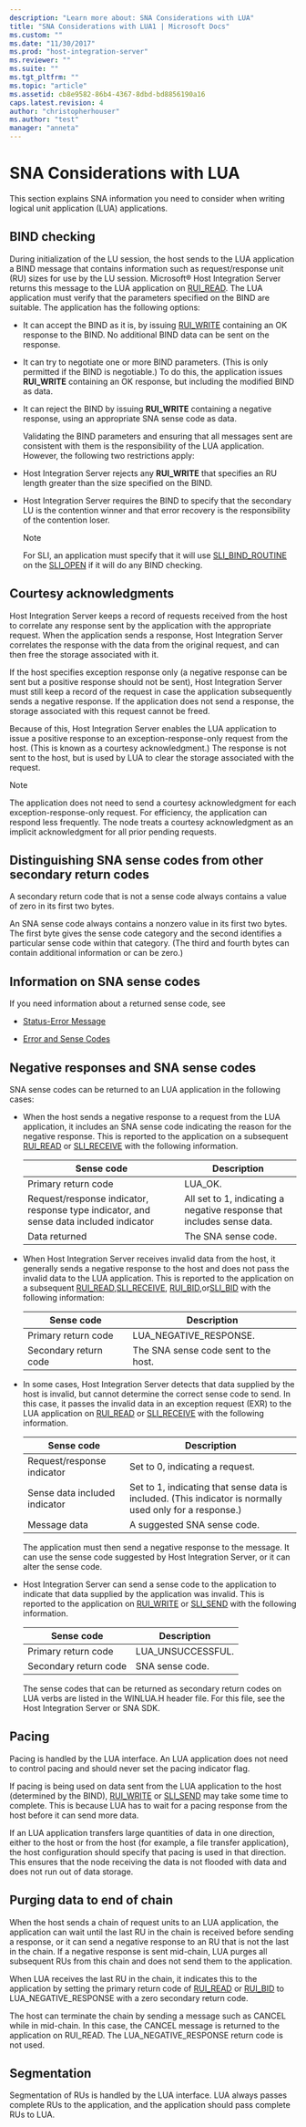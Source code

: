 ```yaml
---
description: "Learn more about: SNA Considerations with LUA"
title: "SNA Considerations with LUA1 | Microsoft Docs"
ms.custom: ""
ms.date: "11/30/2017"
ms.prod: "host-integration-server"
ms.reviewer: ""
ms.suite: ""
ms.tgt_pltfrm: ""
ms.topic: "article"
ms.assetid: cb8e9582-86b4-4367-8dbd-bd8856190a16
caps.latest.revision: 4
author: "christopherhouser"
ms.author: "test"
manager: "anneta"
---
```

# SNA Considerations with LUA
This section explains SNA information you need to consider when writing logical unit application (LUA) applications.  
  
## BIND checking  
 During initialization of the LU session, the host sends to the LUA application a BIND message that contains information such as request/response unit (RU) sizes for use by the LU session. Microsoft® Host Integration Server returns this message to the LUA application on [RUI_READ](./rui-read2.md). The LUA application must verify that the parameters specified on the BIND are suitable. The application has the following options:  
  
-   It can accept the BIND as it is, by issuing [RUI_WRITE](./rui-write2.md) containing an OK response to the BIND. No additional BIND data can be sent on the response.  
  
-   It can try to negotiate one or more BIND parameters. (This is only permitted if the BIND is negotiable.) To do this, the application issues **RUI_WRITE** containing an OK response, but including the modified BIND as data.  
  
-   It can reject the BIND by issuing **RUI_WRITE** containing a negative response, using an appropriate SNA sense code as data.  
  
     Validating the BIND parameters and ensuring that all messages sent are consistent with them is the responsibility of the LUA application. However, the following two restrictions apply:  
  
-   Host Integration Server rejects any **RUI_WRITE** that specifies an RU length greater than the size specified on the BIND.  
  
-   Host Integration Server requires the BIND to specify that the secondary LU is the contention winner and that error recovery is the responsibility of the contention loser.  
  
    > [!NOTE]
    >  For SLI, an application must specify that it will use [SLI_BIND_ROUTINE](./sli-bind-routine1.md) on the [SLI_OPEN](../core/sli-open2.md) if it will do any BIND checking.  
  
## Courtesy acknowledgments  
 Host Integration Server keeps a record of requests received from the host to correlate any response sent by the application with the appropriate request. When the application sends a response, Host Integration Server correlates the response with the data from the original request, and can then free the storage associated with it.  
  
 If the host specifies exception response only (a negative response can be sent but a positive response should not be sent), Host Integration Server must still keep a record of the request in case the application subsequently sends a negative response. If the application does not send a response, the storage associated with this request cannot be freed.  
  
 Because of this, Host Integration Server enables the LUA application to issue a positive response to an exception-response-only request from the host. (This is known as a courtesy acknowledgment.) The response is not sent to the host, but is used by LUA to clear the storage associated with the request.  
  
> [!NOTE]
>  The application does not need to send a courtesy acknowledgment for each exception-response-only request. For efficiency, the application can respond less frequently. The node treats a courtesy acknowledgment as an implicit acknowledgment for all prior pending requests.  
  
## Distinguishing SNA sense codes from other secondary return codes  
 A secondary return code that is not a sense code always contains a value of zero in its first two bytes.  
  
 An SNA sense code always contains a nonzero value in its first two bytes. The first byte gives the sense code category and the second identifies a particular sense code within that category. (The third and fourth bytes can contain additional information or can be zero.)  
  
## Information on SNA sense codes  
 If you need information about a returned sense code, see  
  
-   [Status-Error Message](../core/status-error-message1.md)  
  
-   [Error and Sense Codes](../core/error-and-sense-codes2.md)  
  
## Negative responses and SNA sense codes  
 SNA sense codes can be returned to an LUA application in the following cases:  
  
-   When the host sends a negative response to a request from the LUA application, it includes an SNA sense code indicating the reason for the negative response. This is reported to the application on a subsequent [RUI_READ](./rui-read2.md) or [SLI_RECEIVE](./sli-receive2.md) with the following information.  
  
    |Sense code|Description|  
    |----------------|-----------------|  
    |Primary return code|LUA_OK.|  
    |Request/response indicator, response type indicator, and sense data included indicator|All set to 1, indicating a negative response that includes sense data.|  
    |Data returned|The SNA sense code.|  
  
-   When Host Integration Server receives invalid data from the host, it generally sends a negative response to the host and does not pass the invalid data to the LUA application. This is reported to the application on a subsequent [RUI_READ](./rui-read2.md),[SLI_RECEIVE](./sli-receive2.md), [RUI_BID](./rui-bid1.md),or[SLI_BID](./sli-bid2.md) with the following information:  
  
    |Sense code|Description|  
    |----------------|-----------------|  
    |Primary return code|LUA_NEGATIVE_RESPONSE.|  
    |Secondary return code|The SNA sense code sent to the host.|  
  
-   In some cases, Host Integration Server detects that data supplied by the host is invalid, but cannot determine the correct sense code to send. In this case, it passes the invalid data in an exception request (EXR) to the LUA application on [RUI_READ](./rui-read2.md) or [SLI_RECEIVE](./sli-receive2.md) with the following information.  
  
    |Sense code|Description|  
    |----------------|-----------------|  
    |Request/response indicator|Set to 0, indicating a request.|  
    |Sense data included indicator|Set to 1, indicating that sense data is included. (This indicator is normally used only for a response.)|  
    |Message data|A suggested SNA sense code.|  
  
     The application must then send a negative response to the message. It can use the sense code suggested by Host Integration Server, or it can alter the sense code.  
  
-   Host Integration Server can send a sense code to the application to indicate that data supplied by the application was invalid. This is reported to the application on [RUI_WRITE](./rui-write2.md) or [SLI_SEND](./sli-send2.md) with the following information.  
  
    |Sense code|Description|  
    |----------------|-----------------|  
    |Primary return code|LUA_UNSUCCESSFUL.|  
    |Secondary return code|SNA sense code.|  
  
     The sense codes that can be returned as secondary return codes on LUA verbs are listed in the WINLUA.H header file. For this file, see the Host Integration Server or SNA SDK.  
  
## Pacing  
 Pacing is handled by the LUA interface. An LUA application does not need to control pacing and should never set the pacing indicator flag.  
  
 If pacing is being used on data sent from the LUA application to the host (determined by the BIND), [RUI_WRITE](./rui-write2.md) or [SLI_SEND](./sli-send2.md) may take some time to complete. This is because LUA has to wait for a pacing response from the host before it can send more data.  
  
 If an LUA application transfers large quantities of data in one direction, either to the host or from the host (for example, a file transfer application), the host configuration should specify that pacing is used in that direction. This ensures that the node receiving the data is not flooded with data and does not run out of data storage.  
  
## Purging data to end of chain  
 When the host sends a chain of request units to an LUA application, the application can wait until the last RU in the chain is received before sending a response, or it can send a negative response to an RU that is not the last in the chain. If a negative response is sent mid-chain, LUA purges all subsequent RUs from this chain and does not send them to the application.  
  
 When LUA receives the last RU in the chain, it indicates this to the application by setting the primary return code of [RUI_READ](./rui-read2.md) or [RUI_BID](./rui-bid1.md) to LUA_NEGATIVE_RESPONSE with a zero secondary return code.  
  
 The host can terminate the chain by sending a message such as CANCEL while in mid-chain. In this case, the CANCEL message is returned to the application on RUI_READ. The LUA_NEGATIVE_RESPONSE return code is not used.  
  
## Segmentation  
 Segmentation of RUs is handled by the LUA interface. LUA always passes complete RUs to the application, and the application should pass complete RUs to LUA.
